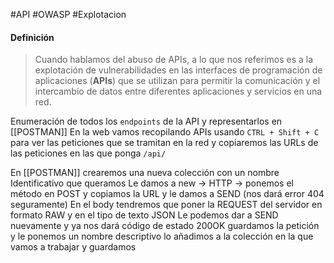 #API #OWASP #Explotacion 

#### Definición
>Cuando hablamos del abuso de APIs, a lo que nos referimos es a la explotación de vulnerabilidades en las interfaces de programación de aplicaciones (**APIs**) que se utilizan para permitir la comunicación y el intercambio de datos entre diferentes aplicaciones y servicios en una red.

Enumeración de todos los `endpoints` de la API y representarlos en [[POSTMAN]]
En la web vamos recopilando APIs usando `CTRL + Shift + C` para ver las peticiones que se tramitan en la red y copiaremos las URLs de las peticiones en las que ponga `/api/`

En [[POSTMAN]] crearemos una nueva colección con un nombre Identificativo que queramos
Le damos a new -> HTTP -> ponemos el método en POST y copiamos la URL y le damos a SEND (nos dará error 404 seguramente)
En el body tendremos que poner la REQUEST del servidor en formato RAW y en el tipo de texto JSON
Le podemos dar a SEND nuevamente y ya nos dará código de estado 200OK guardamos la petición y le ponemos un nombre descriptivo lo añadimos a la colección en la que vamos a trabajar y guardamos

